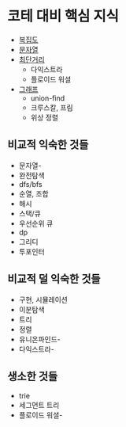 # 코테 대비 핵심 지식
- [복집도](./complexity/complexity.md)
- [문자열](./string/string.md)
- [최단거리](./graph/shortestpath.md)
  - 다익스트라
  - 플로이드 워셜
- [그래프](./graph/graph.md)
  - union-find
  - 크루스칼, 프림
  - 위상 정렬
## 비교적 익숙한 것들
- 문자열-
- 완전탐색
- dfs/bfs
- 순열, 조합
- 해시
- 스택/큐
- 우선순위 큐
- dp
- 그리디
- 투포인터

## 비교적 덜 익숙한 것들
- 구현, 시뮬레이션
- 이분탐색
- 트리
- 정렬
- 유니온파인드-
- 다익스트라-

## 생소한 것들
- trie
- 세그먼트 트리
- 플로이드 워셜-